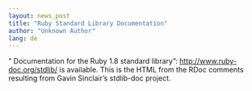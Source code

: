 ```yaml
---
layout: news_post
title: "Ruby Standard Library Documentation"
author: "Unknown Author"
lang: de
---
```


” Documentation for the Ruby 1.8 standard library”:
http://www.ruby-doc.org/stdlib/ is available. This is the HTML from the
RDoc comments resulting from Gavin Sinclair’s stdlib-doc project.

